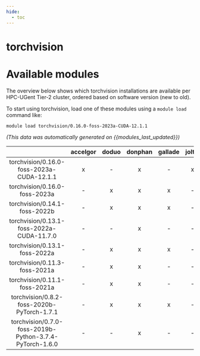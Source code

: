 ```yaml
---
hide:
  - toc
---
```


torchvision
===========

# Available modules


The overview below shows which torchvision installations are available per HPC-UGent Tier-2 cluster, ordered based on software version (new to old).

To start using torchvision, load one of these modules using a `module load` command like:

```shell
module load torchvision/0.16.0-foss-2023a-CUDA-12.1.1
```

*(This data was automatically generated on {{modules_last_updated}})*  

| |accelgor|doduo|donphan|gallade|joltik|shinx|skitty|
| :---: | :---: | :---: | :---: | :---: | :---: | :---: | :---: |
|torchvision/0.16.0-foss-2023a-CUDA-12.1.1|x|-|x|-|x|-|-|
|torchvision/0.16.0-foss-2023a|-|x|x|x|-|x|x|
|torchvision/0.14.1-foss-2022b|-|x|x|x|-|-|-|
|torchvision/0.13.1-foss-2022a-CUDA-11.7.0|-|-|x|-|-|-|-|
|torchvision/0.13.1-foss-2022a|-|x|x|x|-|x|-|
|torchvision/0.11.3-foss-2021a|-|x|x|-|-|-|-|
|torchvision/0.11.1-foss-2021a|-|x|x|-|-|-|-|
|torchvision/0.8.2-foss-2020b-PyTorch-1.7.1|-|x|x|x|-|-|-|
|torchvision/0.7.0-foss-2019b-Python-3.7.4-PyTorch-1.6.0|-|-|x|-|-|-|-|
